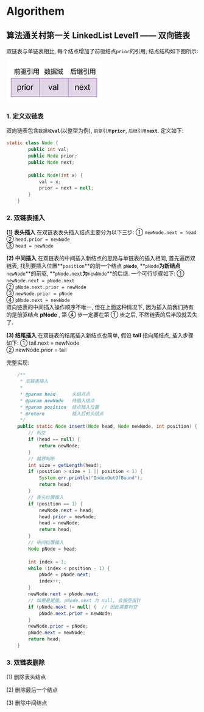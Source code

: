 # Algorithem
## 算法通关村第一关 LinkedList Level1 —— 双向链表
双链表与单链表相比, 每个结点增加了前驱结点`prior`的引用, 结点结构如下图所示:

![](diagram/LinkedList/dblkNode.png)

### 1. 定义双链表

双向链表包含`数据域`**`val`**(以整型为例), `前驱引用`**`prior`**, `后继引用`**`next`**. 定义如下:

```java
static class Node {
        public int val;
        public Node prior;
        public Node next;

        public Node(int x) {
            val = x;
            prior = next = null;
        }
    }
```

### 2. 双链表插入

**(1) 表头插入**
在双链表表头插入结点主要分为以下三步:
① `newNode.next = head` <br>
② `head.prior = newNode`<br>
③ `head = newNode`<br>

**(2) 中间插入**
在双链表的中间插入新结点的思路与单链表的插入相同, 首先遍历双链表, 找到要插入位置**`position`**的前一个结点 **`pNode`**, **`pNode`**为新结点**`newNode`**的前驱, **`pNode.next`**为**`newNode`**的后继. 一个可行步骤如下:
① `newNode.next = pNode.next`<br>
② `pNode.next.prior = newNode`<br>
③ `newNode.prior = pNode`<br>
④ `pNode.next = newNode`<br>
双向链表的中间插入操作顺序不唯一, 但在上面这种情况下, 因为插入前我们持有的是前驱结点 **pNode** , 第 ④ 步一定要在第 ① 步之后, 不然链表的后半段就丢失了.

**(3) 结尾插入**
在双链表的结尾插入新结点也简单, 假设 **tail** 指向尾结点, 插入步骤如下:
① tail.next = newNode<br>
② newNode.prior = tail<br>

完整实现:

```java
    /**
     * 双链表插入
     *
     * @param head      头结点点
     * @param newNode   待插入结点
     * @param position  结点插入位置
     * @return          插入后的头结点
     */
    public static Node insert(Node head, Node newNode, int position) {
        // 判空
        if (head == null) {
            return newNode;
        }
        // 越界判断
        int size = getLength(head);
        if (position > size + 1 || position < 1) {
            System.err.println("IndexOutOfBound");
            return head;
        }
        // 表头位置插入
        if (position == 1) {
            newNode.next = head;
            head.prior = newNode;
            head = newNode;
            return head;
        }
        // 中间位置插入
        Node pNode = head;

        int index = 1;
        while (index < position - 1) {
            pNode = pNode.next;
            index++;
        }
        newNode.next = pNode.next;
        // 如果是尾插, pNode.next 为 null, 会报空指针
        if (pNode.next != null) {  // 因此需要判空
            pNode.next.prior = newNode;
        }
        newNode.prior = pNode;
        pNode.next = newNode;
        return head;
    }
```



### 3. 双链表删除

(1) 删除表头结点

(2) 删除最后一个结点

(3) 删除中间结点

```java

```


